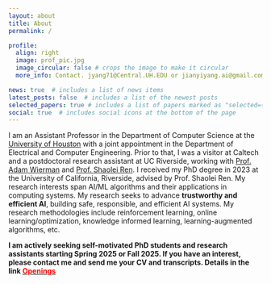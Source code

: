 ```yaml
---
layout: about
title: About
permalink: /

profile:
  align: right
  image: prof_pic.jpg
  image_circular: false # crops the image to make it circular
  more_info: Contact. jyang71@Central.UH.EDU or jianyiyang.ai@gmail.com

news: true  # includes a list of news items
latest_posts: false  # includes a list of the newest posts
selected_papers: true # includes a list of papers marked as "selected={true}"
social: true  # includes social icons at the bottom of the page
---
```


I am an Assistant Professor in the Department of Computer Science at the [University of Houston](https://www.uh.edu) with a joint appointment in the Department of Electrical and Computer Engineering.
Prior to that, I was a visitor at Caltech and a postdoctoral research assistant at UC Riverside, working with [Prof. Adam Wierman](https://adamwierman.com) and [Prof. Shaolei Ren](https://shaoleiren.github.io).
I received my PhD degree in 2023 at the University of California, Riverside, advised by Prof. Shaolei Ren. 
My research interests span AI/ML algorithms and their applications in computing systems.  My research seeks to advance **trustworthy and efficient AI**, building safe, responsible, and efficient AI systems. My research methodologies include reinforcement learning, online learning/optimization, knowledge informed learning, learning-augmented algorithms, etc.


**I am actively seeking self-motivated PhD students and research assistants starting Spring 2025 or Fall 2025. If you have an interest, please contact me and send me your CV and transcripts. Details in the link [<span style="color: red;">Openings</span>](https://jyang-ai.github.io/group/)**





